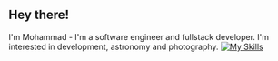 Hey there!
-
I'm Mohammad - I'm a software engineer and fullstack developer. I'm interested in development, astronomy and photography.
[![My Skills](https://skillicons.dev/icons?i=i=js,py,cs,ts,visualstudio&perline=3)](https://skillicons.dev)
